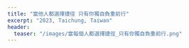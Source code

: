 ```yaml
---
title: "當他人都選擇捷徑 只有你獨自負重前行"
excerpt: "2023, Taichung, Taiwan"
header:
  teaser: "/images/當每個人都選擇捷徑_只有你獨自負重前行.png"
---
```




